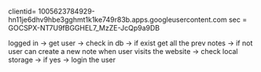 clientid= 1005623784929-hn11je6dhv9hbe3gghmt1k1ke749r83b.apps.googleusercontent.com
sec = 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

logged in -> get user -> check in db -> if exist get all the prev notes -> if not user can create a new note
when user visits the website -> check local storage -> if yes -> login the user